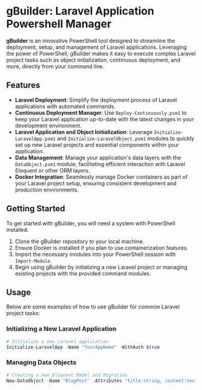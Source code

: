
# gBuilder: Laravel Application Powershell Manager

**gBuilder** is an innovative PowerShell tool designed to streamline the deployment, setup, and management of Laravel applications. Leveraging the power of PowerShell, gBuilder makes it easy to execute complex Laravel project tasks such as object initialization, continuous deployment, and more, directly from your command line.

## Features

- **Laravel Deployment**: Simplify the deployment process of Laravel applications with automated commands.
- **Continuous Deployment Manager**: Use `Deploy-Continuously.psm1` to keep your Laravel application up-to-date with the latest changes in your development environment.
- **Laravel Application and Object Initialization**: Leverage `Initialize-LaravelApp.psm1` and `Initialize-LaravelObject.psm1` modules to quickly set up new Laravel projects and essential components within your application.
- **Data Management**: Manage your application's data layers with the `DataObject.psm1` module, facilitating efficient interaction with Laravel Eloquent or other ORM layers.
- **Docker Integration**: Seamlessly manage Docker containers as part of your Laravel project setup, ensuring consistent development and production environments.

## Getting Started

To get started with gBuilder, you will need a system with PowerShell installed. 

1. Clone the gBuilder repository to your local machine.
2. Ensure Docker is installed if you plan to use containerization features.
3. Import the necessary modules into your PowerShell session with `Import-Module`.
4. Begin using gBuilder by initializing a new Laravel project or managing existing projects with the provided command modules.

## Usage

Below are some examples of how to use gBuilder for common Laravel project tasks:

### Initializing a New Laravel Application

```powershell
# Initialize a new Laravel application
Initialize-LaravelApp -Name "YourAppName" -WithAuth $true
```

### Managing Data Objects

```powershell
# Creating a new Eloquent Model and Migration
New-DataObject -Name "BlogPost" -Attributes "title:string, content:text"
```
